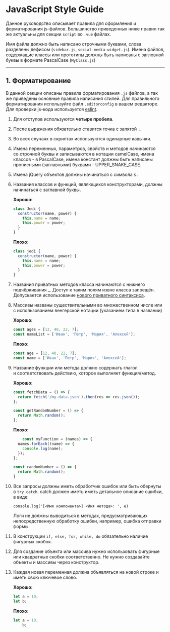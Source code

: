 # JavaScript Style Guide

Данное руководство описывает правила для оформления и форматирования js-файлов. Большинство приведенных ниже правил так же актуальны для секции `script` во `.vue` файлах.

Имя файла должно быть написано строчными буквами, слова разделены дефисом (`sidebar.js`, `social-media-widget.js`). Имена файлов, содержащие классы или прототипы должны быть написаны с загловной буквы в формате PascalCase (`MyClass.js`)

---

## 1. Форматирование

В данной секции описаны правила форматирования `.js` файлов, а так же приведены основные правила написания стилей. Для правильного форматирования используйте файл `.editorconfig` в вашем редакторе. Для проверки js-кода используется [eslint](https://eslint.org/).

1. Для отступов используются **четыре пробела**. 
2. После выражения обязательно ставится точка с запятой `;`.
3. Во всех случаях в скриптах используются одинарные кавычки.
4. Имена переменных, параметров, свойств и методов начинаются со строчной буквы и записываются в нотации camelСase, имена классов - в PascalCase, имена констант должны быть написаны прописными (заглавными) буквами - UPPER_SNAKE_CASE.
5. Имена jQuery объектов должны начинаться с символа `$.`
6. Названия классов и функций, являющихся конструкторами, должны начинаться с заглавной буквы.

    **Хорошо:**

    ```jsx
    class Jedi {
      constructor(name, power) {
        this.name = name;
        this.power = power;
      }
    }
    ```

    **Плохо:**

    ```jsx
    class jedi {
      constructor(name, power) {
        this.name = name;
        this.power = power;
      }
    }
    ```

7. Названия приватных методов класса начинаются с нижнего подчёркивания _. Доступ к таким полям извне класса запрещён. Допускается использование [нового приватного синтаксиса](https://github.com/tc39/proposal-class-fields/blob/master/PRIVATE_SYNTAX_FAQ.md).
8. Массивы названы существительными во множественном числе или с использованием венгерской нотации (указанием типа в названии)

    **Хорошо:**

    ```jsx
    const ages = [12, 40, 22, 7];
    const nameList = ['Иван', 'Петр', 'Мария', 'Алексей'];
    ```

    **Плохо:**

    ```jsx
    const age = [12, 40, 22, 7];
    const name = ['Иван', 'Петр', 'Мария', 'Алексей'];
    ```

9. Название функции или метода должно содержать глагол и соответствовать действию, которое выполняет функция/метод.

    **Хорошо:**

    ```jsx
    const fetchData = () => {
      return fetch('/my-data.json').then(res => res.json());
    };

    const getRandomNumber = () => {
      return Math.random();
    };
    ```

    **Плохо:**

    ```jsx
    	const myFunction = (names) => {
      names.forEach((name) => {
        console.log(name);
      });
    };

    const randomNumber = () => {
      return Math.random();
    }
    ```

10. Все запросы должны иметь обработчик ошибок или быть обернуты в `try catch`. catch должен иметь иметь детальное описание ошибки, в виде:

     `console.log('[<Имя компонента>] <Имя метода>: ', e)`

    Логи не должны выводиться в методах, предусматривающих непосредственную обработку ошибки, например, ошибка отправки формы.

11. В конструкции `if, else, for, while, do` обязательно наличие фигурных скобок.
12. Для создание объекта или массива нужно использовать фигурные или квадратные скобки соответственно. Не нужно создавайте объекты и массивы через конструктор.
13. Каждая новая переменная должна объявляться на новой строке и иметь свою ключевое слово.

    **Хорошо:**

    ```jsx
    let a = 10;
    let b;
    ```

    **Плохо:**

    ```jsx
    let a = 10,
        b;
    ```